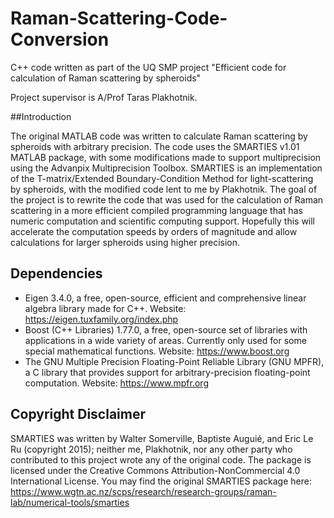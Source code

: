 # Raman-Scattering-Code-Conversion
C++ code written as part of the UQ SMP project "Efficient code for calculation of Raman scattering by spheroids"

Project supervisor is A/Prof Taras Plakhotnik.

##Introduction

The original MATLAB code was written to calculate Raman scattering by spheroids with arbitrary precision. The code uses the SMARTIES v1.01 MATLAB package, with some modifications made to support multiprecision using the Advanpix Multiprecision Toolbox. SMARTIES is an implementation of the T-matrix/Extended Boundary-Condition Method for light-scattering by spheroids, with the modified code lent to me by Plakhotnik. The goal of the project is to rewrite the code that was used for the calculation of Raman scattering in a more efficient compiled programming language that has numeric computation and scientific computing support. Hopefully this will accelerate the computation speeds by orders of magnitude and allow calculations for larger spheroids using higher precision.

## Dependencies

- Eigen 3.4.0, a free, open-source, efficient and comprehensive linear algebra library made for C++. Website: https://eigen.tuxfamily.org/index.php
- Boost (C++ Libraries) 1.77.0, a free, open-source set of libraries with applications in a wide variety of areas. Currently only used for some special mathematical functions. Website: https://www.boost.org
- The GNU Multiple Precision Floating-Point Reliable Library (GNU MPFR), a C library that provides support for arbitrary-precision floating-point computation. Website: https://www.mpfr.org

## Copyright Disclaimer

SMARTIES was written by Walter Somerville, Baptiste Auguié, and Eric Le Ru (copyright 2015); neither me, Plakhotnik, nor any other party who contributed to this project wrote any of the original code. The package is licensed under the Creative Commons Attribution-NonCommercial 4.0 International License. You may find the original SMARTIES package here: 
https://www.wgtn.ac.nz/scps/research/research-groups/raman-lab/numerical-tools/smarties
